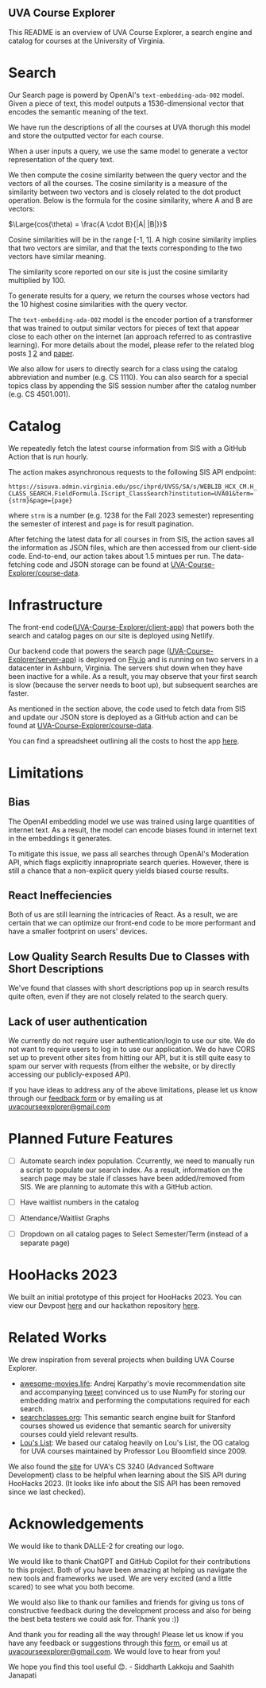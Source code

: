 ## UVA Course Explorer
This README is an overview of UVA Course Explorer, a search engine and catalog for courses at the University of Virginia.

# Search
Our Search page is powerd by OpenAI's `text-embedding-ada-002` model. Given a piece of text, this model outputs a 1536-dimensional vector that encodes the semantic meaning of the text.

We have run the descriptions of all the courses at UVA thorugh this model and store the outputted vector for each course.

When a user inputs a query, we use the same model to generate a vector representation of the query text.

We then compute the cosine similarity between the query vector and the vectors of all the courses. The cosine similarity is a measure of the similarity between two vectors and is closely related to the dot product operation. Below is the formula for the cosine similarity, where A and B are vectors:

$\Large{cos(\theta) = \frac{A \cdot B}{|A| |B|}}$


Cosine similarities will be in the range [-1, 1]. A high cosine similarity implies that two vectors are similar, and that the texts corresponding to the two vectors have similar meaning.

 The similarity score reported on our site is just the cosine similarity multiplied by 100.

To generate results for a query, we return the courses whose vectors had the 10 highest cosine similarities with the query vector.


The `text-embedding-ada-002` model is the encoder portion of a transformer that was trained to output similar vectors for pieces of text that appear close to each other on the internet (an approach referred to as contrastive learning). For more details about the model, please refer to the related blog posts [1](https://openai.com/blog/introducing-text-and-code-embeddings) [2](https://openai.com/blog/new-and-improved-embedding-model) and [paper](https://cdn.openai.com/papers/Text_and_Code_Embeddings_by_Contrastive_Pre_Training.pdf).



We also allow for users to directly search for a class using the catalog abbreviation and number (e.g. CS 1110). You can also search for a special topics class by appending the SIS session number after the catalog number (e.g. CS 4501.001).



# Catalog
We repeatedly fetch the latest course information from SIS with a GitHub Action that is run hourly.

The action makes asynchronous requests to the following SIS API endpoint:

```https://sisuva.admin.virginia.edu/psc/ihprd/UVSS/SA/s/WEBLIB_HCX_CM.H_CLASS_SEARCH.FieldFormula.IScript_ClassSearch?institution=UVA01&term={strm}&page={page}```

where `strm` is a number (e.g. 1238 for the Fall 2023 semester) representing the semester of interest and `page` is for result pagination.

After fetching the latest data for all courses in from SIS, the action saves all the information as JSON files, which are then accessed from our client-side code. End-to-end, our action takes about 1.5 mintues per run. The data-fetching code and JSON storage can be found at [UVA-Course-Explorer/course-data](https://github.com/UVA-Course-Explorer/course-data). 


# Infrastructure
The front-end code([UVA-Course-Explorer/client-app](https://github.com/UVA-Course-Explorer/client-app)) that powers both the search and catalog pages on our site is deployed using Netlify.

Our backend code that powers the search page ([UVA-Course-Explorer/server-app](https://github.com/UVA-Course-Explorer/server-app)) is deployed on [Fly.io](https://fly.io/) and is running on two servers in a datacenter in Ashburn, Virginia. The servers shut down when they have been inactive for a while. As a result, you may observe that your first search is slow (because the server needs to boot up), but subsequent searches are faster.

As mentioned in the section above, the code used to fetch data from SIS and update our JSON store is deployed as a GitHub action and can be found at [UVA-Course-Explorer/course-data](https://github.com/UVA-Course-Explorer/course-data).

You can find a spreadsheet outlining all the costs to host the app [here](https://docs.google.com/spreadsheets/d/1I0adoa030sOMjLiRc6OIMzG5uPjK9DYZ31nS11M2o3U/edit?usp=sharing). 

# Limitations
## Bias
The OpenAI embedding model we use was trained using large quantities of internet text. As a result, the model can encode biases found in internet text in the embeddings it generates.

To mitigate this issue, we pass all searches through OpenAI's Moderation API, which flags explicitly innapropriate search queries. However, there is still a chance that a non-explicit query yields biased course results.



## React Ineffeciencies
Both of us are still learning the intricacies of React. As a result, we are certain that we can optimize our front-end code to be more performant and have a smaller footprint on users' devices.


## Low Quality Search Results Due to Classes with Short Descriptions
We've found that classes with short descriptions pop up in search results quite often, even if they are not closely related to the search query.


## Lack of user authentication
We currently do not require user authentication/login to use our site. We do not want to require users to log in to use our application. We do have CORS set up to prevent other sites from hitting our API, but it is still quite easy to spam our server with requests (from either the website, or by directly accessing our publicly-exposed API).



If you have ideas to address any of the above limitations, please let us know through our [feedback form](https://forms.gle/Jq2di8Zji4tDNKZF8) or by emailing us at uvacourseexplorer@gmail.com


# Planned Future Features
- [ ] Automate search index population. Ccurrently, we need to manually run a script to populate our search index. As a result, information on the search page may be stale if classes have been added/removed from SIS. We are planning to automate this with a GitHub action.
- [ ] Have waitlist numbers in the catalog
- [ ] Attendance/Waitlist Graphs
- [ ] Dropdown on all catalog pages to Select Semester/Term (instead of a separate page)



# HooHacks 2023
We built an initial prototype of this project for HooHacks 2023. You can view our Devpost [here](https://devpost.com/software/uva-course-explorer) and our hackathon repository [here](https://github.com/sidlakkoju/UVA-Course-Explorer).



# Related Works
We drew inspiration from several projects when building UVA Course Explorer.


- [awesome-movies.life](https://t.co/l6uyNmrXmu): Andrej Karpathy's movie recommendation site and accompanying [tweet](https://twitter.com/karpathy/status/1647374645316968449?lang=en) convinced us to use NumPy for storing our embedding matrix and performing the computations required for each search.
- [searchclasses.org](https://www.searchclasses.org/): This semantic search engine built for Stanford courses showed us evidence that semantic search for university courses could yield relevant results.
- [Lou's List](https://louslist.org/): We based our catalog heavily on Lou's List, the OG catalog for UVA courses maintained by Professor Lou Bloomfield since 2009.



We also found the [site](https://f22.cs3240.org/) for UVA's CS 3240 (Advanced Software Development) class to be helpful when learning about the SIS API during HooHacks 2023. (It looks like info about the SIS API has been removed since we last checked).





# Acknowledgements
We would like to thank DALLE-2 for creating our logo.

We would like to thank ChatGPT and GitHub Copilot for their contributions to this project. Both of you have been amazing at helping us navigate the new tools and frameworks we used. We are very excited (and a little scared) to see what you both become. 

We would also like to thank our families and friends for giving us tons of constructive feedback during the development process and also for being the best beta testers we could ask for. Thank you :)) 

And thank you for reading all the way through! Please let us know if you have any feedback or suggestions through this [form](https://forms.gle/Jq2di8Zji4tDNKZF8), or email us at uvacourseexplorer@gmail.com. We would love to hear from you! 

We hope you find this tool useful 😊. - Siddharth Lakkoju and Saahith Janapati
